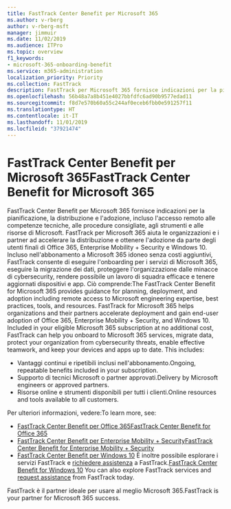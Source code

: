 ```yaml
---
title: FastTrack Center Benefit per Microsoft 365
ms.author: v-rberg
author: v-rberg-msft
manager: jimmuir
ms.date: 11/02/2019
ms.audience: ITPro
ms.topic: overview
f1_keywords:
- microsoft-365-onboarding-benefit
ms.service: m365-administration
localization_priority: Priority
ms.collection: FastTrack
description: FastTrack per Microsoft 365 fornisce indicazioni per la pianificazione, la distribuzione e l'adozione, incluso l'accesso remoto alle competenze tecniche, alle procedure consigliate, agli strumenti e alle risorse di Microsoft. FastTrack per Microsoft 365 aiuta le organizzazioni e i partner ad accelerare la distribuzione e ottenere l'adozione da parte degli utenti finali di Office 365, Windows 10 ed Enterprise Mobility + Security.
ms.openlocfilehash: 56b48a7a8b451e4027bbfdfc6ad90b9577edad11
ms.sourcegitcommit: f8d7e570b60a55c244af0eceb6fbb0e591257f11
ms.translationtype: HT
ms.contentlocale: it-IT
ms.lasthandoff: 11/01/2019
ms.locfileid: "37921474"
---
```

# <a name="fasttrack-center-benefit-for-microsoft-365"></a><span data-ttu-id="7bdc9-104">FastTrack Center Benefit per Microsoft 365</span><span class="sxs-lookup"><span data-stu-id="7bdc9-104">FastTrack Center Benefit for Microsoft 365</span></span>

<span data-ttu-id="7bdc9-p102">FastTrack Center Benefit per Microsoft 365 fornisce indicazioni per la pianificazione, la distribuzione e l'adozione, incluso l'accesso remoto alle competenze tecniche, alle procedure consigliate, agli strumenti e alle risorse di Microsoft. FastTrack per Microsoft 365 aiuta le organizzazioni e i partner ad accelerare la distribuzione e ottenere l'adozione da parte degli utenti finali di Office 365, Enterprise Mobility + Security e Windows 10. Incluso nell'abbonamento a Microsoft 365 idoneo senza costi aggiuntivi, FastTrack consente di eseguire l'onboarding per i servizi di Microsoft 365, eseguire la migrazione dei dati, proteggere l'organizzazione dalle minacce di cybersecurity, rendere possibile un lavoro di squadra efficace e tenere aggiornati dispositivi e app. Ciò comprende:</span><span class="sxs-lookup"><span data-stu-id="7bdc9-p102">The FastTrack Center Benefit for Microsoft 365 provides guidance for planning, deployment, and adoption including remote access to Microsoft engineering expertise, best practices, tools, and resources. FastTrack for Microsoft 365 helps organizations and their partners accelerate deployment and gain end-user adoption of Office 365, Enterprise Mobility + Security, and Windows 10. Included in your eligible Microsoft 365 subscription at no additional cost, FastTrack can help you onboard to Microsoft 365 services, migrate data, protect your organization from cybersecurity threats, enable effective teamwork, and keep your devices and apps up to date. This includes:</span></span>

- <span data-ttu-id="7bdc9-109">Vantaggi continui e ripetibili inclusi nell'abbonamento.</span><span class="sxs-lookup"><span data-stu-id="7bdc9-109">Ongoing, repeatable benefits included in your subscription.</span></span>
- <span data-ttu-id="7bdc9-110">Supporto di tecnici Microsoft o partner approvati.</span><span class="sxs-lookup"><span data-stu-id="7bdc9-110">Delivery by Microsoft engineers or approved partners.</span></span>
- <span data-ttu-id="7bdc9-111">Risorse online e strumenti disponibili per tutti i clienti.</span><span class="sxs-lookup"><span data-stu-id="7bdc9-111">Online resources and tools available to all customers.</span></span>
  
<span data-ttu-id="7bdc9-112">Per ulteriori informazioni, vedere:</span><span class="sxs-lookup"><span data-stu-id="7bdc9-112">To learn more, see:</span></span>

- [<span data-ttu-id="7bdc9-113">FastTrack Center Benefit per Office 365</span><span class="sxs-lookup"><span data-stu-id="7bdc9-113">FastTrack Center Benefit for Office 365</span></span>](O365-fasttrack-benefit-for-office-365.md) 
- [<span data-ttu-id="7bdc9-114">FastTrack Center Benefit per Enterprise Mobility + Security</span><span class="sxs-lookup"><span data-stu-id="7bdc9-114">FastTrack Center Benefit for Enterprise Mobility + Security</span></span>](EMS-fasttrack-benefit-for-EMS.md)
- <span data-ttu-id="7bdc9-115">[FastTrack Center Benefit per Windows 10](Win-10-fasttrack-benefit-for-Windows-10.md) È inoltre possibile esplorare i servizi FastTrack e [richiedere assistenza](https://go.microsoft.com/fwlink/p/?LinkId=2003903) a FastTrack.</span><span class="sxs-lookup"><span data-stu-id="7bdc9-115">[FastTrack Center Benefit for Windows 10](Win-10-fasttrack-benefit-for-Windows-10.md) You can also explore FastTrack services and [request assistance](https://go.microsoft.com/fwlink/p/?LinkId=2003903) from FastTrack today.</span></span>

<span data-ttu-id="7bdc9-116">FastTrack è il partner ideale per usare al meglio Microsoft 365.</span><span class="sxs-lookup"><span data-stu-id="7bdc9-116">FastTrack is your partner for Microsoft 365 success.</span></span>
  
  

 